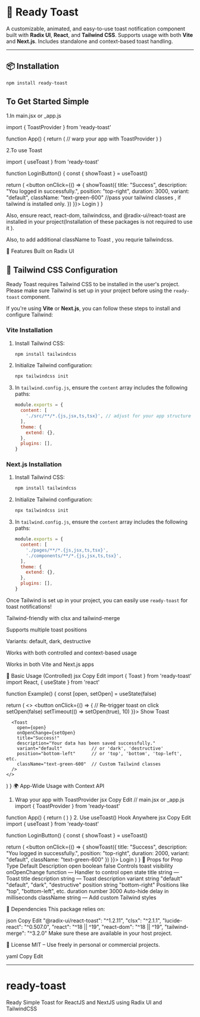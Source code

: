 # 🔔 Ready Toast

A customizable, animated, and easy-to-use toast notification component built with **Radix UI**, **React**, and **Tailwind CSS**. Supports usage with both **Vite** and **Next.js**. Includes standalone and context-based toast handling.

---

## 📦 Installation

```bash
npm install ready-toast
```


## To Get Started Simple


1.In main.jsx or _app.js


import { ToastProvider } from 'ready-toast'

function App() {
  return (
    <ToastProvider> // warp your app with ToastProvider
      <YourApp />
    </ToastProvider>
  )
}


2.To use Toast

import { useToast } from 'ready-toast'

function LoginButton() {
  const { showToast } = useToast()

  return (
    <button onClick={() => {
      showToast({
        title: "Success",
        description: "You logged in successfully.",
        position: "top-right",
        duration: 3000,
        variant: "default",
        className: "text-green-600" //pass your tailwind classes , if tailwind is installed only.
      })
    }}>
      Login
    </button>
  )
}




Also, ensure react, react-dom, tailwindcss, and @radix-ui/react-toast are installed in your project(Installation of these packages is not required to use it  ).


Also, to add additional className to Toast , you requrie tailwindcss.

🚀 Features
Built on Radix UI


## 🔧 Tailwind CSS Configuration

Ready Toast requires Tailwind CSS to be installed in the user's project. Please make sure Tailwind is set up in your project before using the `ready-toast` component.

If you're using **Vite** or **Next.js**, you can follow these steps to install and configure Tailwind:

### Vite Installation

1. Install Tailwind CSS:

    ```bash
    npm install tailwindcss
    ```

2. Initialize Tailwind configuration:

    ```bash
    npx tailwindcss init
    ```

3. In `tailwind.config.js`, ensure the `content` array includes the following paths:

    ```js
    module.exports = {
      content: [
        './src/**/*.{js,jsx,ts,tsx}', // adjust for your app structure
      ],
      theme: {
        extend: {},
      },
      plugins: [],
    }
    ```

### Next.js Installation

1. Install Tailwind CSS:

    ```bash
    npm install tailwindcss
    ```

2. Initialize Tailwind configuration:

    ```bash
    npx tailwindcss init
    ```

3. In `tailwind.config.js`, ensure the `content` array includes the following paths:

    ```js
    module.exports = {
      content: [
        './pages/**/*.{js,jsx,ts,tsx}',
        './components/**/*.{js,jsx,ts,tsx}',
      ],
      theme: {
        extend: {},
      },
      plugins: [],
    }
    ```

Once Tailwind is set up in your project, you can easily use `ready-toast` for toast notifications!


Tailwind-friendly with clsx and tailwind-merge

Supports multiple toast positions

Variants: default, dark, destructive

Works with both controlled and context-based usage

Works in both Vite and Next.js apps

🔧 Basic Usage (Controlled)
jsx
Copy
Edit
import { Toast } from 'ready-toast'
import React, { useState } from 'react'

function Example() {
  const [open, setOpen] = useState(false)

  return (
    <>
      <button onClick={() => {
        // Re-trigger toast on click
        setOpen(false)
        setTimeout(() => setOpen(true), 10)
      }}>
        Show Toast
      </button>

      <Toast
        open={open}
        onOpenChange={setOpen}
        title="Success!"
        description="Your data has been saved successfully."
        variant="default"           // or 'dark', 'destructive'
        position="bottom-left"      // or 'top', 'bottom', 'top-left', etc.
        className="text-green-600"  // Custom Tailwind classes
      />
    </>
  )
}
🌍 App-Wide Usage with Context API
1. Wrap your app with ToastProvider
jsx
Copy
Edit
// main.jsx or _app.js
import { ToastProvider } from 'ready-toast'

function App() {
  return (
    <ToastProvider>
      <YourApp />
    </ToastProvider>
  )
}
2. Use useToast() Hook Anywhere
jsx
Copy
Edit
import { useToast } from 'ready-toast'

function LoginButton() {
  const { showToast } = useToast()

  return (
    <button onClick={() => {
      showToast({
        title: "Success",
        description: "You logged in successfully.",
        position: "top-right",
        duration: 2000,
        variant: "default",
        className: "text-green-600"
      })
    }}>
      Login
    </button>
  )
}
💅 Props for <Toast />
Prop	Type	Default	Description
open	boolean	false	Controls toast visibility
onOpenChange	function	—	Handler to control open state
title	string	—	Toast title
description	string	—	Toast description
variant	string	"default"	"default", "dark", "destructive"
position	string	"bottom-right"	Positions like "top", "bottom-left", etc.
duration	number	3000	Auto-hide delay in milliseconds
className	string	—	Add custom Tailwind styles

🧩 Dependencies
This package relies on:

json
Copy
Edit
"@radix-ui/react-toast": "^1.2.11",
"clsx": "^2.1.1",
"lucide-react": "^0.507.0",
"react": "^18 || ^19",
"react-dom": "^18 || ^19",
"tailwind-merge": "^3.2.0"
Make sure these are available in your host project.

📄 License
MIT – Use freely in personal or commercial projects.

yaml
Copy
Edit

---


# ready-toast
Ready Simple Toast for ReactJS and NextJS using Radix UI and TailwindCSS
